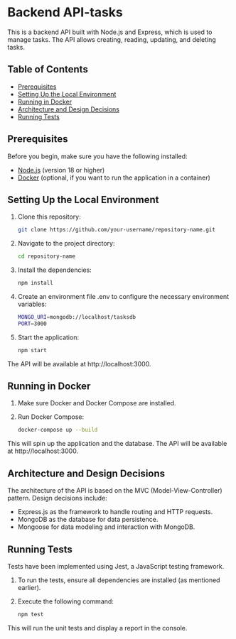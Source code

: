 # Backend API-tasks

This is a backend API built with Node.js and Express, which is used to manage tasks. The API allows creating, reading, updating, and deleting tasks.

## Table of Contents

- [Prerequisites](#prerequisites)
- [Setting Up the Local Environment](#setting-up-the-local-environment)
- [Running in Docker](#running-in-docker)
- [Architecture and Design Decisions](#architecture-and-design-decisions)
- [Running Tests](#running-tests)

## Prerequisites

Before you begin, make sure you have the following installed:

- [Node.js](https://nodejs.org/) (version 18 or higher)
- [Docker](https://www.docker.com/get-started) (optional, if you want to run the application in a container)

## Setting Up the Local Environment

1. Clone this repository:

   ```bash
   git clone https://github.com/your-username/repository-name.git

2. Navigate to the project directory:

   ```bash
   cd repository-name

3. Install the dependencies:

   ```bash
   npm install

4. Create an environment file .env to configure the necessary environment variables:

    ```bash
    MONGO_URI=mongodb://localhost/tasksdb
    PORT=3000

5. Start the application:

    ```bash
    npm start

The API will be available at http://localhost:3000.

## Running in Docker

1. Make sure Docker and Docker Compose are installed.
2. Run Docker Compose:

     ```bash
     docker-compose up --build

This will spin up the application and the database. The API will be available at http://localhost:3000.


## Architecture and Design Decisions

The architecture of the API is based on the MVC (Model-View-Controller) pattern. Design decisions include:

- Express.js as the framework to handle routing and HTTP requests.
- MongoDB as the database for data persistence.
- Mongoose for data modeling and interaction with MongoDB.

## Running Tests

Tests have been implemented using Jest, a JavaScript testing framework.

1. To run the tests, ensure all dependencies are installed (as mentioned earlier).
2. Execute the following command:

    ```bash
    npm test

This will run the unit tests and display a report in the console.




